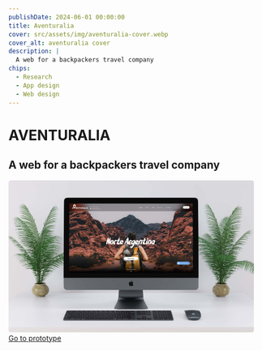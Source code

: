 ```yaml
---
publishDate: 2024-06-01 00:00:00
title: Aventuralia
cover: src/assets/img/aventuralia-cover.webp
cover_alt: aventuralia cover
description: |
  A web for a backpackers travel company
chips:
  - Research
  - App design
  - Web design
---
```


# AVENTURALIA

## A web for a backpackers travel company

![Aventuralia cover image](src/assets/img/aventuralia-cover.webp)
[Go to prototype](https://xd.adobe.com/view/b78f2835-fc1d-4ffd-9ee9-b971e54118a6-e2dc/?fullscreen)

<style>
main a {
  display: inline-flex;
  align-items: center;
  background-color: var(--primary-400);
  color: var(--neutral-950);
  height: 40px;
  padding-inline: 1rem;
  border-radius: .5rem;
  margin-top: 1rem;
  &:hover {
    background-color: var(--primary-600)
  }
}
img {
  object-fit: cover;
  max-height: 300px;
}
</style>
